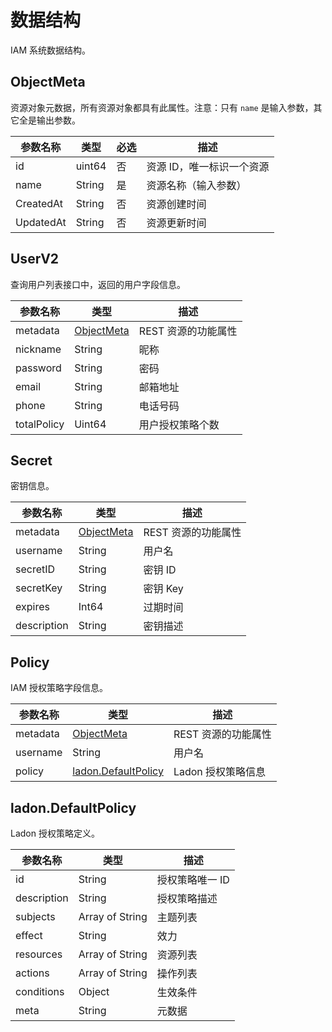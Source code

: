 # 数据结构

IAM 系统数据结构。

## ObjectMeta

资源对象元数据，所有资源对象都具有此属性。注意：只有 `name` 是输入参数，其它全是输出参数。

| 参数名称  | 类型   | 必选 | 描述                     |
| --------- | ------ | ---- | ------------------------ |
| id        | uint64 | 否   | 资源 ID，唯一标识一个资源 |
| name      | String | 是   | 资源名称（输入参数）     |
| CreatedAt | String | 否   | 资源创建时间             |
| UpdatedAt | String     |   否   | 资源更新时间             |

## UserV2

查询用户列表接口中，返回的用户字段信息。

| 参数名称    | 类型                      | 描述               |
| ----------- | ------------------------- | ------------------ |
| metadata    | [ObjectMeta](./struct.md#ObjectMeta) | REST 资源的功能属性 |
| nickname    | String                    | 昵称               |
| password    | String                    | 密码               |
| email       | String                    | 邮箱地址           |
| phone       | String                    | 电话号码           |
| totalPolicy | Uint64                    | 用户授权策略个数   |

## Secret

密钥信息。

| 参数名称    | 类型                                 | 描述                |
| ----------- | ------------------------------------ | ------------------- |
| metadata    | [ObjectMeta](./struct.md#ObjectMeta) | REST 资源的功能属性 |
| username    | String                               | 用户名              |
| secretID    | String                               | 密钥 ID              |
| secretKey   | String                               | 密钥 Key             |
| expires     | Int64                                | 过期时间            |
| description | String                               | 密钥描述            |

## Policy

IAM 授权策略字段信息。

| 参数名称 | 类型                                                   | 描述                |
| -------- | ------------------------------------------------------ | ------------------- |
| metadata | [ObjectMeta](./struct.md#ObjectMeta)                   | REST 资源的功能属性 |
| username | String                                                 | 用户名              |
| policy   | [ladon.DefaultPolicy](./struct.md#ladon.DefaultPolicy) | Ladon 授权策略信息              |

## ladon.DefaultPolicy

Ladon 授权策略定义。

| 参数名称    | 类型            | 描述           |
| ----------- | --------------- | -------------- |
| id          | String          | 授权策略唯一 ID |
| description | String          | 授权策略描述   |
| subjects    | Array of String | 主题列表       |
| effect      | String          | 效力           |
| resources   | Array of String | 资源列表       |
| actions     | Array of String | 操作列表       |
| conditions  | Object          | 生效条件       |
| meta        | String          | 元数据         |
